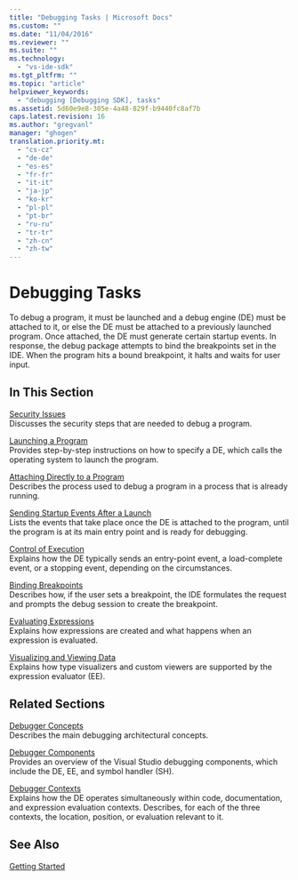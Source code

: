 ```yaml
---
title: "Debugging Tasks | Microsoft Docs"
ms.custom: ""
ms.date: "11/04/2016"
ms.reviewer: ""
ms.suite: ""
ms.technology: 
  - "vs-ide-sdk"
ms.tgt_pltfrm: ""
ms.topic: "article"
helpviewer_keywords: 
  - "debugging [Debugging SDK], tasks"
ms.assetid: 5d60e9e8-305e-4a48-829f-b9440fc8af7b
caps.latest.revision: 16
ms.author: "gregvanl"
manager: "ghogen"
translation.priority.mt: 
  - "cs-cz"
  - "de-de"
  - "es-es"
  - "fr-fr"
  - "it-it"
  - "ja-jp"
  - "ko-kr"
  - "pl-pl"
  - "pt-br"
  - "ru-ru"
  - "tr-tr"
  - "zh-cn"
  - "zh-tw"
---
```

# Debugging Tasks
To debug a program, it must be launched and a debug engine (DE) must be attached to it, or else the DE must be attached to a previously launched program. Once attached, the DE must generate certain startup events. In response, the debug package attempts to bind the breakpoints set in the IDE. When the program hits a bound breakpoint, it halts and waits for user input.  
  
## In This Section  
 [Security Issues](../../extensibility/debugger/security-issues.md)  
 Discusses the security steps that are needed to debug a program.  
  
 [Launching a Program](../../extensibility/debugger/launching-a-program.md)  
 Provides step-by-step instructions on how to specify a DE, which calls the operating system to launch the program.  
  
 [Attaching Directly to a Program](../../extensibility/debugger/attaching-directly-to-a-program.md)  
 Describes the process used to debug a program in a process that is already running.  
  
 [Sending Startup Events After a Launch](../../extensibility/debugger/sending-startup-events-after-a-launch.md)  
 Lists the events that take place once the DE is attached to the program, until the program is at its main entry point and is ready for debugging.  
  
 [Control of Execution](../../extensibility/debugger/control-of-execution.md)  
 Explains how the DE typically sends an entry-point event, a load-complete event, or a stopping event, depending on the circumstances.  
  
 [Binding Breakpoints](../../extensibility/debugger/binding-breakpoints.md)  
 Describes how, if the user sets a breakpoint, the IDE formulates the request and prompts the debug session to create the breakpoint.  
  
 [Evaluating Expressions](../../extensibility/debugger/evaluating-expressions.md)  
 Explains how expressions are created and what happens when an expression is evaluated.  
  
 [Visualizing and Viewing Data](../../extensibility/debugger/visualizing-and-viewing-data.md)  
 Explains how type visualizers and custom viewers are supported by the expression evaluator (EE).  
  
## Related Sections  
 [Debugger Concepts](../../extensibility/debugger/debugger-concepts.md)  
 Describes the main debugging architectural concepts.  
  
 [Debugger Components](../../extensibility/debugger/debugger-components.md)  
 Provides an overview of the Visual Studio debugging components, which include the DE, EE, and symbol handler (SH).  
  
 [Debugger Contexts](../../extensibility/debugger/debugger-contexts.md)  
 Explains how the DE operates simultaneously within code, documentation, and expression evaluation contexts. Describes, for each of the three contexts, the location, position, or evaluation relevant to it.  
  
## See Also  
 [Getting Started](../../extensibility/debugger/getting-started-with-debugger-extensibility.md)